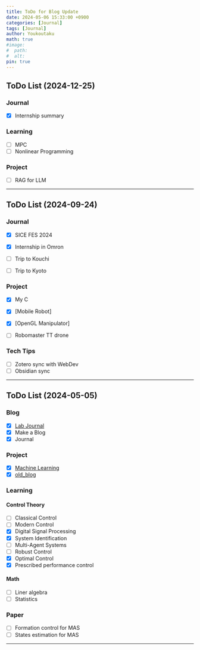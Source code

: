 ```yaml
---
title: ToDo for Blog Update
date: 2024-05-06 15:33:00 +0900
categories: [Journal]
tags: [Journal]
author: Youkoutaku
math: true
#image:
#  path:
#  alt:
pin: true
---
```


## ToDo List (2024-12-25)
### Journal
- [x] Internship summary

### Learning
- [ ] MPC
- [ ] Nonlinear Programming

### Project
- [ ] RAG for LLM

---
## ToDo List (2024-09-24)

### Journal

- [x] SICE FES 2024
- [x] Internship in Omron
- [ ] Trip to Kouchi
- [ ] Trip to Kyoto


### Project
- [x] My C
- [x] [Mobile Robot]
- [x] [OpenGL Manipulator]
- [ ] Robomaster TT drone


### Tech Tips
- [ ] Zotero sync with WebDev
- [ ] Obsidian sync

---

## ToDo List (2024-05-05)
### Blog

- [x] [Lab Journal](https://youkoutaku.notion.site/Lab-Journal-cde43795142d448ab96cb0233225cf6b?pvs=4)
- [x] Make a Blog
- [x] Journal

### Project

- [x] [Machine Learning](https://github.com/youkoutaku/Machine-Learning)
- [x] [old_blog](https://github.com/youkoutaku/youkoutaku_ole_blog)

### Learning

#### Control Theory

- [ ] Classical Control
- [ ] Modern Control
- [x] Digital Signal Processing
- [x] System Identification
- [ ] Multi-Agent Systems
- [ ] Robust Control
- [x] Optimal Control
- [x] Prescribed performance control

#### Math

- [ ] Liner algebra
- [ ] Statistics

### Paper

- [ ] Formation control for MAS
- [ ] States estimation for MAS

---